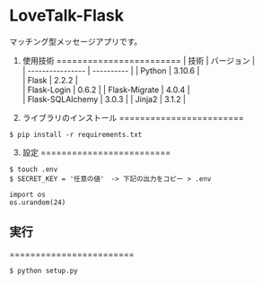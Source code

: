 # LoveTalk-Flask

マッチング型メッセージアプリです。

1. 使用技術
========================
| 技術             | バージョン |     
| ---------------- | ---------- | 
| Python           | 3.10.6     |     
| Flask            | 2.2.2      |     
| Flask-Login      | 0.6.2      | 
| Flask-Migrate    | 4.0.4      |  
| Flask-SQLAlchemy | 3.0.3      | 
| Jinja2           | 3.1.2      | 

2. ライブラリのインストール
========================
```
$ pip install -r requirements.txt
```

3. 設定
=========================
```
$ touch .env
$ SECRET_KEY = '任意の値'　-> 下記の出力をコピー > .env

import os
os.urandom(24)
```

## 実行
========================
```
$ python setup.py
```
